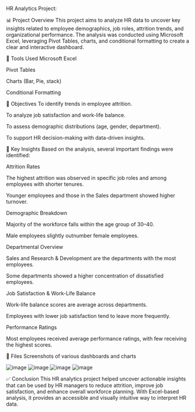 HR Analytics Project:

📊 Project Overview
This project aims to analyze HR data to uncover key insights related to employee demographics, job roles, attrition trends, and organizational performance. The analysis was conducted using Microsoft Excel, leveraging Pivot Tables, charts, and conditional formatting to create a clear and interactive dashboard.

🧩 Tools Used
Microsoft Excel

Pivot Tables

Charts (Bar, Pie, stack)

Conditional Formatting

🎯 Objectives
To identify trends in employee attrition.

To analyze job satisfaction and work-life balance.

To assess demographic distributions (age, gender, department).

To support HR decision-making with data-driven insights.

📌 Key Insights
Based on the analysis, several important findings were identified:

Attrition Rates

The highest attrition was observed in specific job roles and among employees with shorter tenures.

Younger employees and those in the Sales department showed higher turnover.

Demographic Breakdown

Majority of the workforce falls within the age group of 30–40.

Male employees slightly outnumber female employees.

Departmental Overview

Sales and Research & Development are the departments with the most employees.

Some departments showed a higher concentration of dissatisfied employees.

Job Satisfaction & Work-Life Balance

Work-life balance scores are average across departments.

Employees with lower job satisfaction tend to leave more frequently.

Performance Ratings

Most employees received average performance ratings, with few receiving the highest scores.

📂 Files
Screenshots of various dashboards and charts

![image](https://github.com/user-attachments/assets/5d2ec677-ef64-4ef5-8757-fd8ccb4e7df2)
![image](https://github.com/user-attachments/assets/d090fb89-0e65-4d01-8c31-6854bbf4b7a2)
![image](https://github.com/user-attachments/assets/a473087a-29f8-4aed-b32f-c0c7d2a522ee)
![image](https://github.com/user-attachments/assets/419b6cca-202e-4995-b5f3-89f1e4e5b2ff)



✅ Conclusion
This HR analytics project helped uncover actionable insights that can be used by HR managers to reduce attrition, improve job satisfaction, and enhance overall workforce planning. With Excel-based analysis, it provides an accessible and visually intuitive way to interpret HR data.

